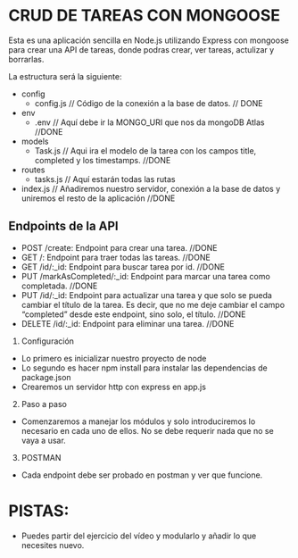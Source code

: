 # CRUD DE TAREAS CON MONGOOSE

Esta es una aplicación sencilla en Node.js utilizando Express con mongoose para crear una API de tareas, donde podras crear, ver tareas, actulizar y borrarlas.

La estructura será la siguiente:
- config
  - config.js // Código de la conexión a la base de datos.   // DONE
- env
  - .env // Aquí debe ir la MONGO_URI que nos da mongoDB Atlas //DONE
- models
  - Task.js // Aqui ira el modelo de la tarea con los campos title, completed y los timestamps. //DONE
- routes 
  - tasks.js // Aquí estarán todas las rutas
- index.js // Añadiremos nuestro servidor, conexión a la base de datos y uniremos el resto de la aplicación  //DONE

## Endpoints de la API
- POST /create: Endpoint para crear una tarea. //DONE
- GET /: Endpoint para traer todas las tareas.  //DONE
- GET /id/:_id: Endpoint para buscar tarea por id.  //DONE
- PUT /markAsCompleted/:_id: Endpoint para marcar una tarea como completada. //DONE
- PUT /id/:_id: Endpoint para actualizar una tarea y que solo se pueda cambiar el título de la tarea. Es decir, que no me deje cambiar el campo  “completed” desde este endpoint, sino solo, el título. //DONE
- DELETE /id/:_id: Endpoint para eliminar una tarea.  //DONE


1. Configuración
- Lo primero es inicializar nuestro proyecto de node
- Lo segundo es hacer npm install para instalar las dependencias de package.json
- Crearemos un servidor http con express en app.js

2. Paso a paso 
- Comenzaremos a manejar los módulos y solo introduciremos lo necesario en cada uno de ellos. No se debe requerir nada que no se vaya a usar.

3. POSTMAN
- Cada endpoint debe ser probado en postman y ver que funcione.


# PISTAS:
- Puedes partir del ejercicio del vídeo y modularlo y añadir lo que necesites nuevo.